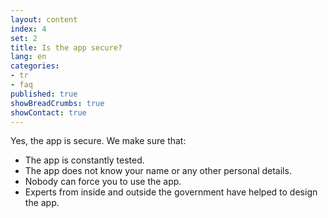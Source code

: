 ```yaml
---
layout: content
index: 4
set: 2
title: Is the app secure?
lang: en
categories:
- tr
- faq
published: true
showBreadCrumbs: true
showContact: true
---
```


Yes, the app is secure. We make sure that:
-  The app is constantly tested.
-  The app does not know your name or any other personal details.
-  Nobody can force you to use the app.
-  Experts from inside and outside the government have helped to design the app.
